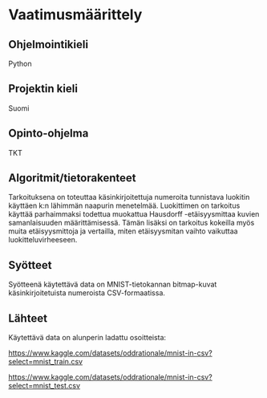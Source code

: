 # Vaatimusmäärittely

## Ohjelmointikieli

Python

## Projektin kieli

Suomi

## Opinto-ohjelma

TKT

## Algoritmit/tietorakenteet

Tarkoituksena on toteuttaa käsinkirjoitettuja numeroita tunnistava luokitin käyttäen k:n lähimmän naapurin menetelmää. Luokittimen on tarkoitus käyttää parhaimmaksi todettua muokattua Hausdorff -etäisyysmittaa kuvien samanlaisuuden määrittämisessä. Tämän lisäksi on tarkoitus kokeilla myös muita etäisyysmittoja ja vertailla, miten etäisyysmitan vaihto vaikuttaa luokitteluvirheeseen.

## Syötteet

Syötteenä käytettävä data on MNIST-tietokannan bitmap-kuvat käsinkirjoitetuista numeroista CSV-formaatissa.

## Lähteet

Käytettävä data on alunperin ladattu osoitteista:

https://www.kaggle.com/datasets/oddrationale/mnist-in-csv?select=mnist_train.csv

https://www.kaggle.com/datasets/oddrationale/mnist-in-csv?select=mnist_test.csv
